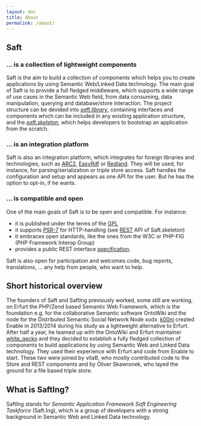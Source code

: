 ```yaml
---
layout: doc
title: About
permalink: /about/
---
```


## Saft

### ... is a collection of lightweight components

Saft is the aim to build a collection of components which helps you to create applications by using Semantic Web/Linked Data technology. The main goal of Saft is to provide a full fledged middleware, which supports a wide range of use cases in the Semantic Web field, from data consuming, data manipulation, querying and database/store interaction. The project structure can be devided into [_saft.library_](/doc/phpframework), containing interfaces and components which can be included in any existing application structure, and the [_saft.skeleton_](/doc/phpframework), which helps developers to bootstrap an application from the scratch.

### ... is an integration platform

Saft is also an integration platform, which integrates for foreign libraries and technologies, such as [ARC2](https://github.com/semsol/arc2), [EasyRdf](http://www.easyrdf.org/) or [Redland](http://librdf.org/). They will be used, for instance, for parsing/serialization or triple store access. Saft handles the configuration and setup and appears as one API for the user. But he has the option to opt-in, if he wants.

### ... is compatible and open

One of the main goals of Saft is to be open and compatible. For instance:

- it is published under the terms of the [GPL](https://github.com/SaftIng/Saft/blob/master/LICENSE)
- it supports [PSR-7](http://www.php-fig.org/psr/psr-7/) for HTTP-handling (see [REST](https://github.com/SaftIng/Saft.skeleton/tree/master/src/Saft/Skeleton/Rest) API of Saft.skeleton)
- it embraces open standards, like the ones from the W3C or PHP-FIG (PHP Framework Interop Group)
- provides a public REST interface [specification](http://safting.github.io/doc/restinterface/). 
 
Saft is also open for participation and welcomes code, bug reports, translations, ... any help from people, who want to help.


## Short historical overview

The founders of Saft and SaftIng previously worked, some still are working, on Erfurt the PHP/Zend based Semantic Web Framework, which is the foundation e.g. for the collaborative Semantic software OntoWiki and the node for the Distributed Semantic Social Network Node xodx. [k00ni](https://github.com/k00ni) created Enable in 2013/2014 during his study as a lightweight alternative to Erfurt. After half a year, he teamed up with the OntoWiki and Erfurt maintainer [white_gecko](https://github.com/white-gecko) and they decided to establish a fully fledged collection of components to build applications by using Semantic Web and Linked Data technology. They used their experience with Erfurt and code from Enable to start. These two were joined by vitaB, who mostly contributed code to the Store and REST components and by Oliver Skawronek, who layed the ground for a file based triple store.

## What is SaftIng?

SaftIng stands for *Semantic Application Framework Saft Engineering Taskforce* (Saft.Ing), which is a group of developers with a strong background in Semantic Web and Linked Data technology.
